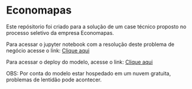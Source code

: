 # Economapas

Este repósitorio foi criado para a solução de um case técnico proposto no processo seletivo da empresa Economapas.

Para acessar o jupyter notebook com a resolução deste problema de negócio acesse o link: [Clique aqui](https://github.com/Guilherme-Yuji/LiberCapital/blob/main/Projeto%20-%20LiberCapital.ipynb)

Para acessar o deploy do modelo, acesse o link: [Clique aqui](https://econocalculator.herokuapp.com/)

OBS: Por conta do modelo estar hospedado em um nuvem gratuita, problemas de lentidão pode acontecer.
